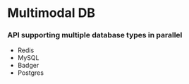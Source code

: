 # Multimodal DB

### API supporting multiple database types in parallel

-   Redis
-   MySQL
-   Badger
-   Postgres
